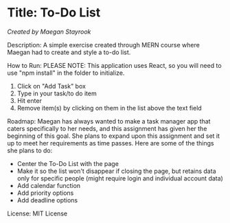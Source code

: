 # Title: To-Do List

_Created by Maegan Stayrook_

Description:
A simple exercise created through MERN course where Maegan had to create and style a to-do list.



How to Run:
PLEASE NOTE: This application uses React, so you will need to use "npm install" in the folder to initialize.
1. Click on "Add Task" box
2. Type in your task/to do item
3. Hit enter
4. Remove item(s) by clicking on them in the list above the text field


Roadmap:
Maegan has always wanted to make a task manager app that caters specifically to her needs, and this assignment has given her the beginning of this goal. She plans to expand upon this assignment and set it up to meet her requirements as time passes. Here are some of the things she plans to do:
- Center the To-Do List with the page
- Make it so the list won't disappear if closing the page, but retains data only for specific people (might require login and individual account data)
- Add calendar function
- Add priority options
- Add deadline options


License: MIT License

<!---
Typical things inside a README file:
- Name: The name of the project. This name should be a descriptive, specific name for your project and what it does.  
- Description: A description of the project to let people know what the project is for. A list of features could also be added here as a sub-section. 
- Installation: If needed, you could include steps to help people get started with your project.
- Usage: You can include examples of how to use your project in this section and highlight the expected outcomes. 
- Support: You can tell people where to go for help regarding your project (example: email, Twitter, etc.). 
- Roadmap: This section could include any future fixes or improvements you might be planning for your project. 
- License information: For open source projects, you can describe how they’re licensed.  
--->




